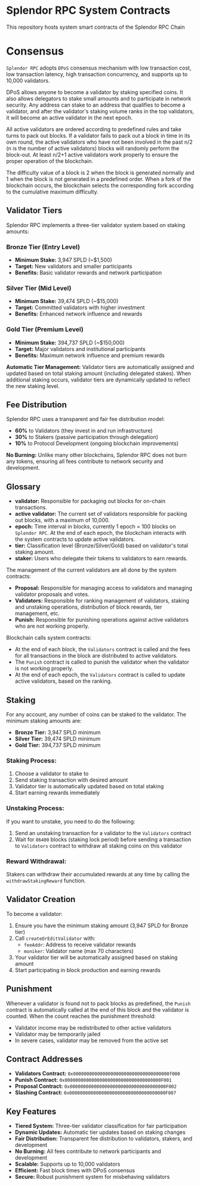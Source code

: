 # Splendor RPC System Contracts
This repository hosts system smart contracts of the Splendor RPC Chain

# Consensus
`Splendor RPC` adopts `DPoS` consensus mechanism with low transaction cost, low transaction latency, high transaction concurrency, and supports up to 10,000 validators.

DPoS allows anyone to become a validator by staking specified coins. It also allows delegators to stake small amounts and to participate in network security. Any address can stake to an address that qualifies to become a validator, and after the validator's staking volume ranks in the top validators, it will become an active validator in the next epoch.

All active validators are ordered according to predefined rules and take turns to pack out blocks. If a validator fails to pack out a block in time in its own round, the active validators who have not been involved in the past n/2 (n is the number of active validators) blocks will randomly perform the block-out. At least n/2+1 active validators work properly to ensure the proper operation of the blockchain.

The difficulty value of a block is 2 when the block is generated normally and 1 when the block is not generated in a predefined order. When a fork of the blockchain occurs, the blockchain selects the corresponding fork according to the cumulative maximum difficulty.

## Validator Tiers

Splendor RPC implements a three-tier validator system based on staking amounts:

### Bronze Tier (Entry Level)
- **Minimum Stake:** 3,947 SPLD (~$1,500)
- **Target:** New validators and smaller participants
- **Benefits:** Basic validator rewards and network participation

### Silver Tier (Mid Level)
- **Minimum Stake:** 39,474 SPLD (~$15,000)
- **Target:** Committed validators with higher investment
- **Benefits:** Enhanced network influence and rewards

### Gold Tier (Premium Level)
- **Minimum Stake:** 394,737 SPLD (~$150,000)
- **Target:** Major validators and institutional participants
- **Benefits:** Maximum network influence and premium rewards

**Automatic Tier Management:** Validator tiers are automatically assigned and updated based on total staking amount (including delegated stakes). When additional staking occurs, validator tiers are dynamically updated to reflect the new staking level.

## Fee Distribution

Splendor RPC uses a transparent and fair fee distribution model:

- **60%** to Validators (they invest in and run infrastructure)
- **30%** to Stakers (passive participation through delegation)
- **10%** to Protocol Development (ongoing blockchain improvements)

**No Burning:** Unlike many other blockchains, Splendor RPC does not burn any tokens, ensuring all fees contribute to network security and development.

## Glossary 
- **validator:** Responsible for packaging out blocks for on-chain transactions.
- **active validator:** The current set of validators responsible for packing out blocks, with a maximum of 10,000.
- **epoch:** Time interval in blocks, currently 1 epoch = 100 blocks on `Splendor RPC`. At the end of each epoch, the blockchain interacts with the system contracts to update active validators.
- **tier:** Classification level (Bronze/Silver/Gold) based on validator's total staking amount.
- **staker:** Users who delegate their tokens to validators to earn rewards.

The management of the current validators are all done by the system contracts:
- **Proposal:** Responsible for managing access to validators and managing validator proposals and votes.
- **Validators:** Responsible for ranking management of validators, staking and unstaking operations, distribution of block rewards, tier management, etc.
- **Punish:** Responsible for punishing operations against active validators who are not working properly.

Blockchain calls system contracts:
- At the end of each block, the `Validators` contract is called and the fees for all transactions in the block are distributed to active validators.
- The `Punish` contract is called to punish the validator when the validator is not working properly.
- At the end of each epoch, the `Validators` contract is called to update active validators, based on the ranking.

## Staking

For any account, any number of coins can be staked to the validator. The minimum staking amounts are:
- **Bronze Tier:** 3,947 SPLD minimum
- **Silver Tier:** 39,474 SPLD minimum  
- **Gold Tier:** 394,737 SPLD minimum

### Staking Process:
1. Choose a validator to stake to
2. Send staking transaction with desired amount
3. Validator tier is automatically updated based on total staking
4. Start earning rewards immediately

### Unstaking Process:
If you want to unstake, you need to do the following:
1. Send an unstaking transaction for a validator to the `Validators` contract
2. Wait for `86400` blocks (staking lock period) before sending a transaction to `Validators` contract to withdraw all staking coins on this validator

### Reward Withdrawal:
Stakers can withdraw their accumulated rewards at any time by calling the `withdrawStakingReward` function.

## Validator Creation

To become a validator:
1. Ensure you have the minimum staking amount (3,947 SPLD for Bronze tier)
2. Call `createOrEditValidator` with:
   - `feeAddr`: Address to receive validator rewards
   - `moniker`: Validator name (max 70 characters)
3. Your validator tier will be automatically assigned based on staking amount
4. Start participating in block production and earning rewards

## Punishment

Whenever a validator is found not to pack blocks as predefined, the `Punish` contract is automatically called at the end of this block and the validator is counted. When the count reaches the punishment threshold:
- Validator income may be redistributed to other active validators
- Validator may be temporarily jailed
- In severe cases, validator may be removed from the active set

## Contract Addresses

- **Validators Contract:** `0x000000000000000000000000000000000000f000`
- **Punish Contract:** `0x000000000000000000000000000000000000F001`
- **Proposal Contract:** `0x000000000000000000000000000000000000F002`
- **Slashing Contract:** `0x000000000000000000000000000000000000F007`

## Key Features

- **Tiered System:** Three-tier validator classification for fair participation
- **Dynamic Updates:** Automatic tier updates based on staking changes
- **Fair Distribution:** Transparent fee distribution to validators, stakers, and development
- **No Burning:** All fees contribute to network participants and development
- **Scalable:** Supports up to 10,000 validators
- **Efficient:** Fast block times with DPoS consensus
- **Secure:** Robust punishment system for misbehaving validators
